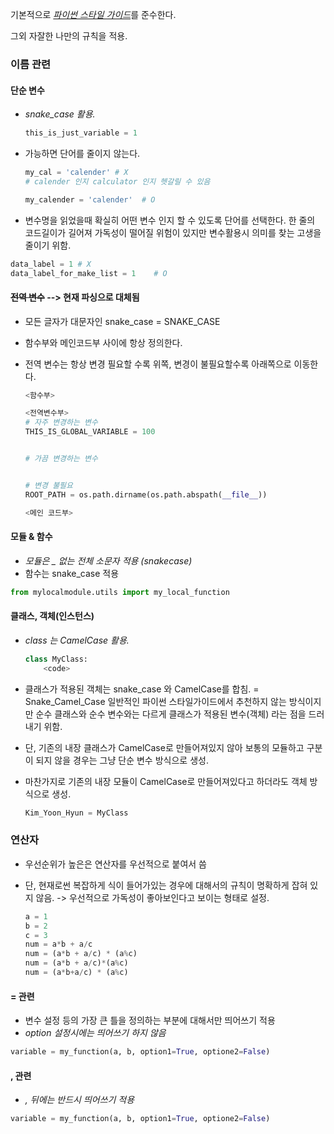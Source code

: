 기본적으로 [*파이썬 스타일 가이드*](https://peps.python.org/pep-0008/#package-and-module-names)를 준수한다.

그외 자잘한 나만의 규칙을 적용.

### 이름 관련

#### 단순 변수

- *snake_case 활용.*

  ```python
  this_is_just_variable = 1
  ```

- 가능하면 단어를 줄이지 않는다.

  ```python
  my_cal = 'calender' # X
  # calender 인지 calculator 인지 헷갈릴 수 있음
  
  my_calender = 'calender'  # O
  ```

- 변수명을 읽었을때 확실히 어떤 변수 인지 할 수 있도록 단어를 선택한다.
  한 줄의 코드길이가 길어져 가독성이 떨어질 위험이 있지만 변수활용시 의미를 찾는 고생을 줄이기 위함.

```python
data_label = 1 # X
data_label_for_make_list = 1	# O
```

#### ~~전역 변수~~ --> 현재 파싱으로 대체됨

- 모든 글자가 대문자인 snake_case = SNAKE_CASE

- 함수부와 메인코드부 사이에 항상 정의한다.

- 전역 변수는 항상 변경 필요할 수록 위쪽, 변경이 불필요할수록 아래쪽으로 이동한다.

  ```python
  <함수부>
  
  <전역변수부>
  # 자주 변경하는 변수
  THIS_IS_GLOBAL_VARIABLE = 100
  
  
  # 가끔 변경하는 변수
  
  
  # 변경 불필요
  ROOT_PATH = os.path.dirname(os.path.abspath(__file__))
  
  <메인 코드부>
  ```
  

#### 모듈 & 함수

- *모듈은 _ 없는 전체 소문자 적용 (snakecase)*
- 함수는 snake_case 적용

```python
from mylocalmodule.utils import my_local_function
```

#### 클래스, 객체(인스턴스)

- *class 는 CamelCase 활용.*

  ```python
  class MyClass:
      <code>
  ```

- 클래스가 적용된 객체는 snake_case 와 CamelCase를 합침. = Snake_Camel_Case
  일반적인 파이썬 스타일가이드에서 추천하지 않는 방식이지만 순수 클래스와 순수 변수와는 다르게 클래스가 적용된 변수(객체) 라는 점을 드러내기 위함.

- 단, 기존의 내장 클래스가 CamelCase로 만들어져있지 않아 보통의 모듈하고 구분이 되지 않을 경우는 그냥 단순 변수 방식으로 생성.

- 마찬가지로 기존의 내장 모듈이 CamelCase로 만들어져있다고 하더라도 객체 방식으로 생성.

  ```python
  Kim_Yoon_Hyun = MyClass
  ```

### 연산자

- 우선순위가 높은은 연산자를 우선적으로 붙여서 씀

- 단, 현재로썬 복잡하게 식이 들어가있는 경우에 대해서의 규칙이 명확하게 잡혀 있지 않음. 
  -> 우선적으로 가독성이 좋아보인다고 보이는 형태로 설정.

  ```python
  a = 1
  b = 2
  c = 3
  num = a*b + a/c
  num = (a*b + a/c) * (a%c)
  num = (a*b + a/c)*(a%c)
  num = (a*b+a/c) * (a%c)
  ```

#### = 관련

- 변수 설정 등의 가장 큰 틀을 정의하는 부분에 대해서만 띄어쓰기 적용
- *option 설정시에는 띄어쓰기 하지 않음*

```python
variable = my_function(a, b, option1=True, optione2=False)
```

#### , 관련

- *, 뒤에는 반드시 띄어쓰기 적용*

```python
variable = my_function(a, b, option1=True, optione2=False)
```



